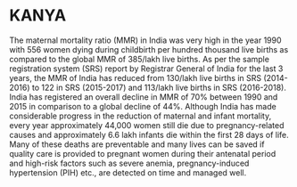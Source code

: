 # KANYA


The maternal mortality ratio (MMR) in India was very high in the year 1990 with 556 
women dying during childbirth per hundred thousand live births as 
compared to the global MMR of 385/lakh live births.
As per the sample registration system (SRS) report by Registrar General of 
India for the last 3 years, the MMR of India has reduced from 130/lakh live 
births in SRS (2014-2016) to 122 in SRS (2015-2017) and 113/lakh live births 
in SRS (2016-2018). India has registered an overall decline in 
MMR of 70% between 1990 and 2015 in comparison to a global decline of 44%. Although 
India has made considerable progress in the reduction of maternal and infant mortality, 
every year approximately 44,000 women still die due to pregnancy-related causes and 
approximately 6.6 lakh infants die within the first 28 days of life. Many of these 
deaths are preventable and many lives can be saved if quality care is provided to pregnant 
women during their antenatal period and high-risk factors such as severe anemia, 
pregnancy-induced hypertension (PIH) etc., 
are detected on time and managed well.
